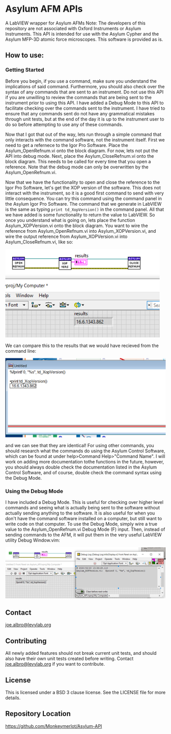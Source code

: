 # Asylum AFM APIs
 A LabVIEW wrapper for Asylum AFMs
 Note: The developers of this repository are not associated with Oxford Instruments or Asylum Instruments. 
 This API is intended for use with the Asylum Cypher and the Asylum MFP-3D atomic force microscopes. This software is provided as is.
## How to use:
### Getting Started
Before you begin, if you use a command, make sure you understand the implications of said command. Furthermore, you should also check over the syntax of any commands that are sent to an instrument. Do not use this API if you are unwilling to review the commands that are being sent to the instrument prior to using this API. I have added a Debug Mode to this API to facilitate checking over the commands sent to the instrument. I have tried to ensure that any commands sent do not have any grammatical mistakes through unit tests, but at the end of the day it is up to the instrument user to do so before attempting to use any of these commands.

Now that I got that out of the way, lets run through a simple command that only interacts with the command software, not the instrument itself. First we need to get a refernece to the Igor Pro Software. Place the Asylum_OpenRefnum.vi onto the block diagram. For now, lets not put the API into debug mode. Next, place the Asylum_CloseRefnum.vi onto the block diagram. This needs to be called for every time that you open a reference. Note that the debug mode can only be overwritten by the Asylum_OpenRefnum.vi. 

Now that we have the functionality to open and close the reference to the Igor Pro Software, let's get the XOP version of the software. This does not interact with the instrument, so it is a good first command to send with very little consequence. You can try this command using the command panel in the Asylum Igor Pro Software. The command that we generate in LabVIEW is the same as typing `print td_XopVersion()` in the command panel. All that we have added is some functionality to return the value to LabVIEW. So once you understand what is going on, lets place the function Asylum_XOPVersion.vi onto the block diagram. You want to wire the reference from 
Asylum_OpenRefnum.vi into Asylum_XOPVersion.vi, and wire the output reference from Asylum_XOPVersion.vi into Asylum_CloseRefnum.vi, like so:

![Basic Example](/resource/ExampleUse.png)

We can compare this to the results that we would have recieved from the command line:

![Command Line Example](/resource/CommandLineExample.png)

and we can see that they are identical! For using other commands, you should research what the commands do using the Asylum Control Software, which can be found at under help>Command Help>"Command Name". I will work on adding more documentation tothe functions in the future, however, you should always double check the documentation listed in the Asylum Control Software, and of course, double check the command syntax using the Debug Mode.

### Using the Debug Mode
I have included a Debug Mode. This is useful for checking over higher level commands and seeing what is actually being sent to the software without actually sending anything to the software. It is also useful for when you don't have the command software installed on a computer, but still want to write code on that computer. 
To use the Debug Mode, simply wire a true value to the Asylum_OpenRefnum.vi Debug Mode (F) input. Then, instead of sending commands to the AFM, it will put them in the very useful LabVIEW utility Debug Window.vim:

![Debug Mode](/resource/DebugMode.png)


## Contact
joe.albro@levylab.org

## Contributing 
All newly added features should not break current unit tests, and should also have their own unit tests created before writing. Contact joe.albro@levylab.org if you want to contribute.

## License
This is licensed under a BSD 3 clause license. See the LICENSE file for more details.

## Repository Location
https://github.com/Monkeymerlot/Asylum-API
